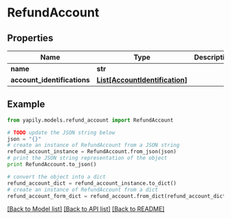 # RefundAccount


## Properties

Name | Type | Description | Notes
------------ | ------------- | ------------- | -------------
**name** | **str** |  | [optional] 
**account_identifications** | [**List[AccountIdentification]**](AccountIdentification.md) |  | [optional] 

## Example

```python
from yapily.models.refund_account import RefundAccount

# TODO update the JSON string below
json = "{}"
# create an instance of RefundAccount from a JSON string
refund_account_instance = RefundAccount.from_json(json)
# print the JSON string representation of the object
print RefundAccount.to_json()

# convert the object into a dict
refund_account_dict = refund_account_instance.to_dict()
# create an instance of RefundAccount from a dict
refund_account_form_dict = refund_account.from_dict(refund_account_dict)
```
[[Back to Model list]](../README.md#documentation-for-models) [[Back to API list]](../README.md#documentation-for-api-endpoints) [[Back to README]](../README.md)


